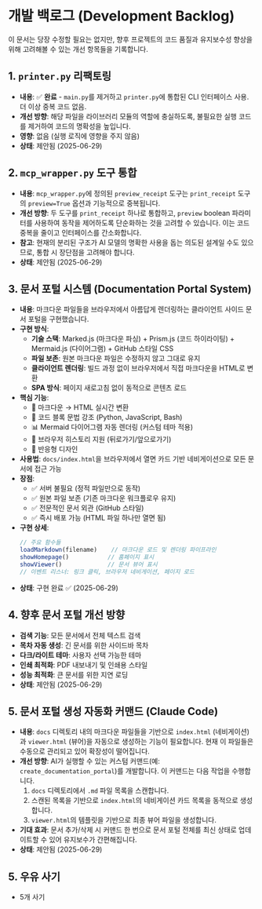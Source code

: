 # 개발 백로그 (Development Backlog)

이 문서는 당장 수정할 필요는 없지만, 향후 프로젝트의 코드 품질과 유지보수성 향상을 위해 고려해볼 수 있는 개선 항목들을 기록합니다.

## 1. `printer.py` 리팩토링

- **내용**: ✅ **완료** - `main.py`를 제거하고 `printer.py`에 통합된 CLI 인터페이스 사용. 더 이상 중복 코드 없음.
- **개선 방향**: 해당 파일을 라이브러리 모듈의 역할에 충실하도록, 불필요한 실행 코드를 제거하여 코드의 명확성을 높입니다.
- **영향**: 없음 (실행 로직에 영향을 주지 않음)
- **상태**: 제안됨 (2025-06-29)

## 2. `mcp_wrapper.py` 도구 통합

- **내용**: `mcp_wrapper.py`에 정의된 `preview_receipt` 도구는 `print_receipt` 도구의 `preview=True` 옵션과 기능적으로 중복됩니다.
- **개선 방향**: 두 도구를 `print_receipt` 하나로 통합하고, `preview` boolean 파라미터를 사용하여 동작을 제어하도록 단순화하는 것을 고려할 수 있습니다. 이는 코드 중복을 줄이고 인터페이스를 간소화합니다.
- **참고**: 현재의 분리된 구조가 AI 모델의 명확한 사용을 돕는 의도된 설계일 수도 있으므로, 통합 시 장단점을 고려해야 합니다.
- **상태**: 제안됨 (2025-06-29)

## 3. 문서 포털 시스템 (Documentation Portal System)

- **내용**: 마크다운 파일들을 브라우저에서 아름답게 렌더링하는 클라이언트 사이드 문서 포털을 구현했습니다.
- **구현 방식**: 
  - **기술 스택**: Marked.js (마크다운 파싱) + Prism.js (코드 하이라이팅) + Mermaid.js (다이어그램) + GitHub 스타일 CSS
  - **파일 보존**: 원본 마크다운 파일은 수정하지 않고 그대로 유지
  - **클라이언트 렌더링**: 빌드 과정 없이 브라우저에서 직접 마크다운을 HTML로 변환
  - **SPA 방식**: 페이지 새로고침 없이 동적으로 콘텐츠 로드
- **핵심 기능**:
  - 📄 마크다운 → HTML 실시간 변환
  - 🎨 코드 블록 문법 강조 (Python, JavaScript, Bash)
  - 📊 Mermaid 다이어그램 자동 렌더링 (커스텀 테마 적용)
  - 🔄 브라우저 히스토리 지원 (뒤로가기/앞으로가기)
  - 📱 반응형 디자인
- **사용법**: `docs/index.html`을 브라우저에서 열면 카드 기반 네비게이션으로 모든 문서에 접근 가능
- **장점**:
  - ✅ 서버 불필요 (정적 파일만으로 동작)
  - ✅ 원본 파일 보존 (기존 마크다운 워크플로우 유지)
  - ✅ 전문적인 문서 외관 (GitHub 스타일)
  - ✅ 즉시 배포 가능 (HTML 파일 하나만 열면 됨)
- **구현 상세**:
  ```javascript
  // 주요 함수들
  loadMarkdown(filename)    // 마크다운 로드 및 렌더링 파이프라인
  showHomepage()           // 홈페이지 표시
  showViewer()             // 문서 뷰어 표시
  // 이벤트 리스너: 링크 클릭, 브라우저 네비게이션, 페이지 로드
  ```
- **상태**: 구현 완료 ✅ (2025-06-29)

## 4. 향후 문서 포털 개선 방향

- **검색 기능**: 모든 문서에서 전체 텍스트 검색
- **목차 자동 생성**: 긴 문서를 위한 사이드바 목차
- **다크/라이트 테마**: 사용자 선택 가능한 테마
- **인쇄 최적화**: PDF 내보내기 및 인쇄용 스타일
- **성능 최적화**: 큰 문서를 위한 지연 로딩
- **상태**: 제안됨 (2025-06-29)

## 5. 문서 포털 생성 자동화 커맨드 (Claude Code)

- **내용**: `docs` 디렉토리 내의 마크다운 파일들을 기반으로 `index.html` (네비게이션)과 `viewer.html` (뷰어)을 자동으로 생성하는 기능이 필요합니다. 현재 이 파일들은 수동으로 관리되고 있어 확장성이 떨어집니다.
- **개선 방향**: AI가 실행할 수 있는 커스텀 커맨드(예: `create_documentation_portal`)를 개발합니다. 이 커맨드는 다음 작업을 수행합니다.
    1. `docs` 디렉토리에서 `.md` 파일 목록을 스캔합니다.
    2. 스캔된 목록을 기반으로 `index.html`의 네비게이션 카드 목록을 동적으로 생성합니다.
    3. `viewer.html`의 템플릿을 기반으로 최종 뷰어 파일을 생성합니다.
- **기대 효과**: 문서 추가/삭제 시 커맨드 한 번으로 문서 포털 전체를 최신 상태로 업데이트할 수 있어 유지보수가 간편해집니다.
- **상태**: 제안됨 (2025-06-29)

## 5. 우유 사기 

- 5개 사기